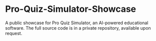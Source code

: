 # Pro-Quiz-Simulator-Showcase
A public showcase for Pro Quiz Simulator, an AI-powered educational software. The full source code is in a private repository, available upon request.
